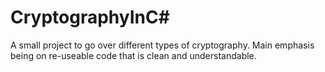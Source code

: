 # CryptographyInC#
A small project to go over different types of cryptography. Main emphasis being on re-useable code that is clean and understandable.
